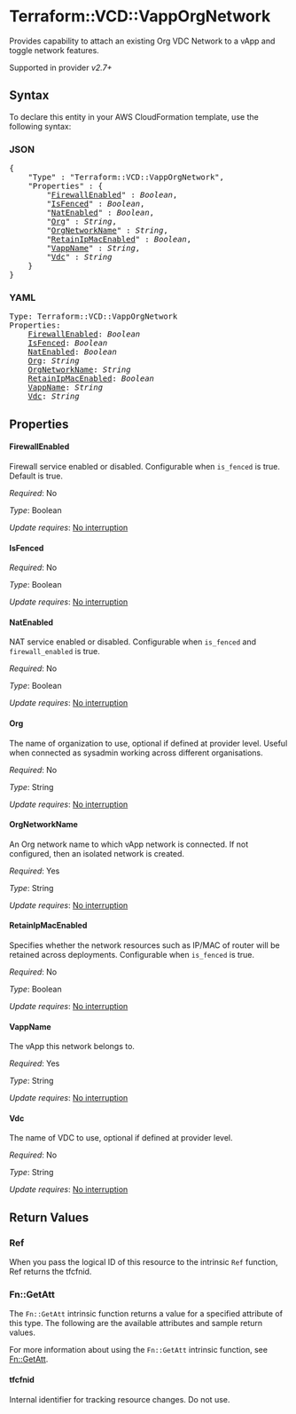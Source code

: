 # Terraform::VCD::VappOrgNetwork

Provides capability to attach an existing Org VDC Network to a vApp and toggle network features.

Supported in provider *v2.7+*

## Syntax

To declare this entity in your AWS CloudFormation template, use the following syntax:

### JSON

<pre>
{
    "Type" : "Terraform::VCD::VappOrgNetwork",
    "Properties" : {
        "<a href="#firewallenabled" title="FirewallEnabled">FirewallEnabled</a>" : <i>Boolean</i>,
        "<a href="#isfenced" title="IsFenced">IsFenced</a>" : <i>Boolean</i>,
        "<a href="#natenabled" title="NatEnabled">NatEnabled</a>" : <i>Boolean</i>,
        "<a href="#org" title="Org">Org</a>" : <i>String</i>,
        "<a href="#orgnetworkname" title="OrgNetworkName">OrgNetworkName</a>" : <i>String</i>,
        "<a href="#retainipmacenabled" title="RetainIpMacEnabled">RetainIpMacEnabled</a>" : <i>Boolean</i>,
        "<a href="#vappname" title="VappName">VappName</a>" : <i>String</i>,
        "<a href="#vdc" title="Vdc">Vdc</a>" : <i>String</i>
    }
}
</pre>

### YAML

<pre>
Type: Terraform::VCD::VappOrgNetwork
Properties:
    <a href="#firewallenabled" title="FirewallEnabled">FirewallEnabled</a>: <i>Boolean</i>
    <a href="#isfenced" title="IsFenced">IsFenced</a>: <i>Boolean</i>
    <a href="#natenabled" title="NatEnabled">NatEnabled</a>: <i>Boolean</i>
    <a href="#org" title="Org">Org</a>: <i>String</i>
    <a href="#orgnetworkname" title="OrgNetworkName">OrgNetworkName</a>: <i>String</i>
    <a href="#retainipmacenabled" title="RetainIpMacEnabled">RetainIpMacEnabled</a>: <i>Boolean</i>
    <a href="#vappname" title="VappName">VappName</a>: <i>String</i>
    <a href="#vdc" title="Vdc">Vdc</a>: <i>String</i>
</pre>

## Properties

#### FirewallEnabled

Firewall service enabled or disabled. Configurable when `is_fenced` is true. Default is true.

_Required_: No

_Type_: Boolean

_Update requires_: [No interruption](https://docs.aws.amazon.com/AWSCloudFormation/latest/UserGuide/using-cfn-updating-stacks-update-behaviors.html#update-no-interrupt)

#### IsFenced

_Required_: No

_Type_: Boolean

_Update requires_: [No interruption](https://docs.aws.amazon.com/AWSCloudFormation/latest/UserGuide/using-cfn-updating-stacks-update-behaviors.html#update-no-interrupt)

#### NatEnabled

NAT service enabled or disabled. Configurable when `is_fenced` and `firewall_enabled` is true.

_Required_: No

_Type_: Boolean

_Update requires_: [No interruption](https://docs.aws.amazon.com/AWSCloudFormation/latest/UserGuide/using-cfn-updating-stacks-update-behaviors.html#update-no-interrupt)

#### Org

The name of organization to use, optional if defined at provider level. Useful when
connected as sysadmin working across different organisations.

_Required_: No

_Type_: String

_Update requires_: [No interruption](https://docs.aws.amazon.com/AWSCloudFormation/latest/UserGuide/using-cfn-updating-stacks-update-behaviors.html#update-no-interrupt)

#### OrgNetworkName

An Org network name to which vApp network is connected. If not configured, then an isolated network is created.

_Required_: Yes

_Type_: String

_Update requires_: [No interruption](https://docs.aws.amazon.com/AWSCloudFormation/latest/UserGuide/using-cfn-updating-stacks-update-behaviors.html#update-no-interrupt)

#### RetainIpMacEnabled

Specifies whether the network resources such as IP/MAC of router will be retained across deployments. Configurable when `is_fenced` is true.

_Required_: No

_Type_: Boolean

_Update requires_: [No interruption](https://docs.aws.amazon.com/AWSCloudFormation/latest/UserGuide/using-cfn-updating-stacks-update-behaviors.html#update-no-interrupt)

#### VappName

The vApp this network belongs to.

_Required_: Yes

_Type_: String

_Update requires_: [No interruption](https://docs.aws.amazon.com/AWSCloudFormation/latest/UserGuide/using-cfn-updating-stacks-update-behaviors.html#update-no-interrupt)

#### Vdc

The name of VDC to use, optional if defined at provider level.

_Required_: No

_Type_: String

_Update requires_: [No interruption](https://docs.aws.amazon.com/AWSCloudFormation/latest/UserGuide/using-cfn-updating-stacks-update-behaviors.html#update-no-interrupt)

## Return Values

### Ref

When you pass the logical ID of this resource to the intrinsic `Ref` function, Ref returns the tfcfnid.

### Fn::GetAtt

The `Fn::GetAtt` intrinsic function returns a value for a specified attribute of this type. The following are the available attributes and sample return values.

For more information about using the `Fn::GetAtt` intrinsic function, see [Fn::GetAtt](https://docs.aws.amazon.com/AWSCloudFormation/latest/UserGuide/intrinsic-function-reference-getatt.html).

#### tfcfnid

Internal identifier for tracking resource changes. Do not use.

